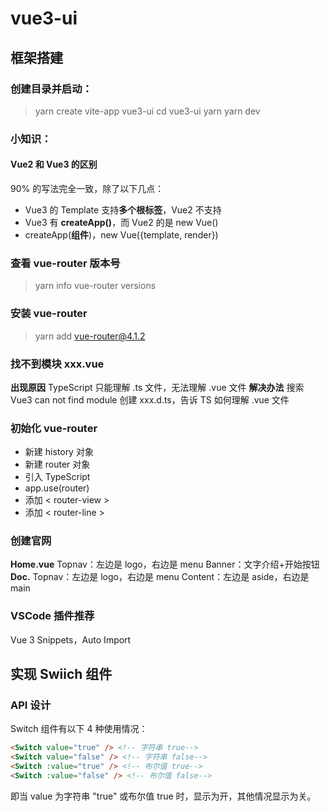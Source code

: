 # vue3-ui
## 框架搭建
### 创建目录并启动：
> yarn create vite-app vue3-ui
> cd vue3-ui
> yarn
> yarn dev
### 小知识：
#### Vue2 和 Vue3 的区别
90% 的写法完全一致，除了以下几点：
* Vue3 的 Template 支持**多个根标签**，Vue2 不支持
* Vue3 有 **createApp()**，而 Vue2 的是 new Vue()
* createApp(**组件**)，new Vue({template, render})

### 查看 vue-router 版本号
> yarn info vue-router versions
### 安装 vue-router
> yarn add vue-router@4.1.2

### 找不到模块 xxx.vue
**出现原因**
TypeScript 只能理解 .ts 文件，无法理解 .vue 文件
**解决办法**
搜索 Vue3 can not find module
创建 xxx.d.ts，告诉 TS 如何理解 .vue 文件

### 初始化 vue-router
* 新建 history 对象
* 新建 router 对象
* 引入 TypeScript
* app.use(router)
* 添加 < router-view >
* 添加 < router-line >

### 创建官网
**Home.vue**
Topnav：左边是 logo，右边是 menu
Banner：文字介绍+开始按钮
**Doc.**
Topnav：左边是 logo，右边是 menu
Content：左边是 aside，右边是 main

### VSCode 插件推荐
Vue 3 Snippets，Auto Import

## 实现 Swiich 组件
### API 设计
Switch 组件有以下 4 种使用情况：
```html
<Switch value="true" /> <!-- 字符串 true-->
<Switch value="false" /> <!-- 字符串 false-->
<Switch :value="true" /> <!-- 布尔值 true-->
<Switch :value="false" /> <!-- 布尔值 false-->
```
即当 value 为字符串 "true" 或布尔值 true 时，显示为开，其他情况显示为关。
